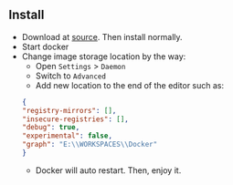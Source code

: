 
## Install
- Download at [source](https://hub.docker.com/editions/community/docker-ce-desktop-windows). Then install normally.
- Start docker
- Change image storage location by the way:
    - Open `Settings` > `Daemon`
    - Switch to `Advanced`
    - Add new location to the end of the editor such as:
    ```json
    {
    "registry-mirrors": [],
    "insecure-registries": [],
    "debug": true,
    "experimental": false,
    "graph": "E:\\WORKSPACES\\Docker"
    }
    ```
    - Docker will auto restart. Then, enjoy it.